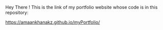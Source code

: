 
Hey  There !
This is the link of my portfolio website whose code is in this repository:

https://amaankhanakz.github.io/myPortfolio/
